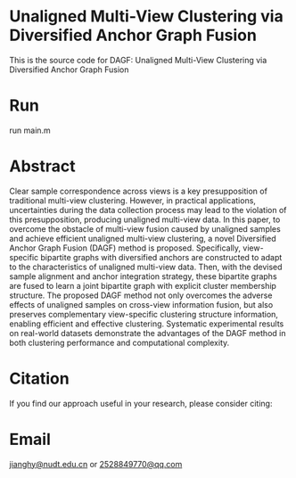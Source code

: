 # Unaligned Multi-View Clustering via Diversified Anchor Graph Fusion

This is the source code for DAGF: Unaligned Multi-View Clustering via Diversified Anchor Graph Fusion


# Run

run main.m


# Abstract

Clear sample correspondence across views is a key presupposition of traditional multi-view clustering. However, in practical applications, uncertainties during the data collection process may lead to the violation of this presupposition, producing unaligned multi-view data. In this paper, to overcome the obstacle of multi-view fusion caused by unaligned samples and achieve efficient unaligned multi-view clustering, a novel  Diversified Anchor Graph Fusion (DAGF) method is proposed. Specifically, view-specific bipartite graphs with diversified anchors are constructed to adapt to the characteristics of unaligned multi-view data. Then, with the devised sample alignment and anchor integration strategy, these bipartite graphs are fused to learn a joint bipartite graph with explicit cluster membership structure. The proposed DAGF method not only overcomes the adverse effects of unaligned samples on cross-view information fusion, but also preserves complementary view-specific clustering structure information, enabling efficient and effective clustering. Systematic experimental results on real-world datasets demonstrate the advantages of the DAGF method in both clustering performance and computational complexity.


# Citation

If you find our approach useful in your research, please consider citing: 


# Email

jianghy@nudt.edu.cn or 2528849770@qq.com
